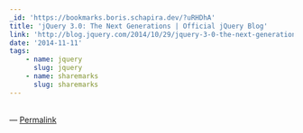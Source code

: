 ```yaml
---
_id: 'https://bookmarks.boris.schapira.dev/?uRHDhA'
title: 'jQuery 3.0: The Next Generations | Official jQuery Blog'
link: 'http://blog.jquery.com/2014/10/29/jquery-3-0-the-next-generations/'
date: '2014-11-11'
tags:
    - name: jquery
      slug: jquery
    - name: sharemarks
      slug: sharemarks
---
```


<br>&#8212;
<a href="https://bookmarks.boris.schapira.dev/?uRHDhA" title="Permalink">Permalink</a>

